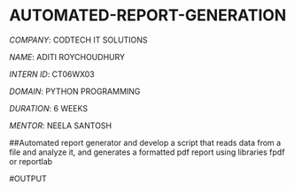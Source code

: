 # AUTOMATED-REPORT-GENERATION

*COMPANY*: CODTECH IT SOLUTIONS

*NAME*: ADITI ROYCHOUDHURY

*INTERN ID*: CT06WX03

*DOMAIN*: PYTHON PROGRAMMING

*DURATION*: 6 WEEKS

*MENTOR*: NEELA SANTOSH


##Automated report generator and develop a script that reads data from a file and analyze it, and generates a formatted pdf report using libraries fpdf or reportlab


#OUTPUT

